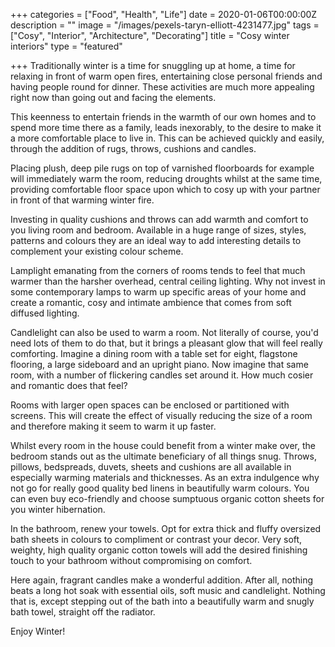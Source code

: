+++
categories = ["Food", "Health", "Life"]
date = 2020-01-06T00:00:00Z
description = ""
image = "/images/pexels-taryn-elliott-4231477.jpg"
tags = ["Cosy", "Interior", "Architecture", "Decorating"]
title = "Cosy winter interiors"
type = "featured"

+++
Traditionally winter is a time for snuggling up at home, a time for relaxing in front of warm open fires, entertaining close personal friends and having people round for dinner. These activities are much more appealing right now than going out and facing the elements.

This keenness to entertain friends in the warmth of our own homes and to spend more time there as a family, leads inexorably, to the desire to make it a more comfortable place to live in. This can be achieved quickly and easily, through the addition of rugs, throws, cushions and candles.

Placing plush, deep pile rugs on top of varnished floorboards for example will immediately warm the room, reducing droughts whilst at the same time, providing comfortable floor space upon which to cosy up with your partner in front of that warming winter fire.

Investing in quality cushions and throws can add warmth and comfort to you living room and bedroom. Available in a huge range of sizes, styles, patterns and colours they are an ideal way to add interesting details to complement your existing colour scheme.

Lamplight emanating from the corners of rooms tends to feel that much warmer than the harsher overhead, central ceiling lighting. Why not invest in some contemporary lamps to warm up specific areas of your home and create a romantic, cosy and intimate ambience that comes from soft diffused lighting.

Candlelight can also be used to warm a room. Not literally of course, you'd need lots of them to do that, but it brings a pleasant glow that will feel really comforting. Imagine a dining room with a table set for eight, flagstone flooring, a large sideboard and an upright piano. Now imagine that same room, with a number of flickering candles set around it. How much cosier and romantic does that feel?

Rooms with larger open spaces can be enclosed or partitioned with screens. This will create the effect of visually reducing the size of a room and therefore making it seem to warm it up faster.

Whilst every room in the house could benefit from a winter make over, the bedroom stands out as the ultimate beneficiary of all things snug. Throws, pillows, bedspreads, duvets, sheets and cushions are all available in especially warming materials and thicknesses. As an extra indulgence why not go for really good quality bed linens in beautifully warm colours. You can even buy eco-friendly and choose sumptuous organic cotton sheets for you winter hibernation.

In the bathroom, renew your towels. Opt for extra thick and fluffy oversized bath sheets in colours to compliment or contrast your decor. Very soft, weighty, high quality organic cotton towels will add the desired finishing touch to your bathroom without compromising on comfort.

Here again, fragrant candles make a wonderful addition. After all, nothing beats a long hot soak with essential oils, soft music and candlelight. Nothing that is, except stepping out of the bath into a beautifully warm and snugly bath towel, straight off the radiator.

Enjoy Winter!